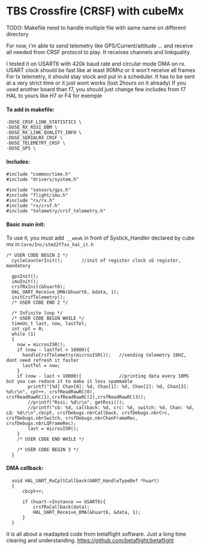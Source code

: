 # TBS Crossfire  (CRSF) with cubeMx

TODO: Makefile need to handle multiple file with same name on different directory

For now, i'm able to send telemetry like GPS/Current/attitude ... and receive all needed from CRSF protocol to play.
It receives channels and linkquality.

I tested it on USART6 with 420k baud rate and circular mode DMA on rx.
USART clock should be fast like at least 90Mhz or it won't receive all frames
For tx telemetry, it should stay stock and put in a scheduler. It has to be sent at a very strict time or it just wont works (lost 2hours on it already)
If you used another board than f7, you should just change few includes from f7 HAL to yours like H7 or F4 for exemple

#### To add in makefile:
```
-DUSE_CRSF_LINK_STATISTICS \
-DUSE_RX_RSSI_DBM \
-DUSE_RX_LINK_QUALITY_INFO \
-DUSE_SERIALRX_CRSF \
-DUSE_TELEMETRY_CRSF \
-DUSE_GPS \
```

#### Includes:
```
#include "common/time.h"
#include "drivers/system.h"

#include "sensors/gps.h"
#include "flight/imu.h"
#include "rx/rx.h"
#include "rx/crsf.h"
#include "telemetry/crsf_telemetry.h"

```

#### Basic main init:
To use it, you must add` __weak` in front of Systick_Handler declared by cube mx in `Core/Inc/stm32f7xx_hal_it.h`

```
/* USER CODE BEGIN 2 */
  cycleCounterInit();       //init of register clock uS register, mandatory

  gpsInit();
  imuInit();
  crsfRxInit(&huart6);
  HAL_UART_Receive_DMA(&huart6, &data, 1);
  initCrsfTelemetry();
  /* USER CODE END 2 */

  /* Infinite loop */
  /* USER CODE BEGIN WHILE */
  timeUs_t last, now, lastTel;
  int cpt = 0;
  while (1)
  {
    now = microsISR();
    if (now - lastTel > 10000){
      handleCrsfTelemetry(microsISR());   //sending telemetry 10HZ, dont need refresh it faster
      lastTel = now;
    }
    if (now - last > 10000){              //printing data every 10MS but you can reduce it to make it less spammable
        printf("[%d] Chan[0]: %d, Chan[1]: %d, Chan[2]: %d, Chan[3]: %d\r\n", cpt++, crsfReadRawRC(0), crsfReadRawRC(1),crsfReadRawRC(2),crsfReadRawRC(3));
        //printf("Rssi: %d\r\n", getRssi());
        //printf("cb: %d, callback: %d, crc: %d, switch: %d, Chan: %d, LQ: %d\r\n",cbcpt, crsfDebugs.nbrCallback, crsfDebugs.nbrCrc, crsfDebugs.nbrSwitch, crsfDebugs.nbrChanFrameRec, crsfDebugs.nbrLQFrameRec);
        last = microsISR();
    }
    /* USER CODE END WHILE */

    /* USER CODE BEGIN 3 */
  }

```

#### DMA callback:
```
  void HAL_UART_RxCpltCallback(UART_HandleTypeDef *huart)
  {
      cbcpt++;

      if (huart->Instance == USART6){
          crsfRxCallback(data);
          HAL_UART_Receive_DMA(&huart6, &data, 1);
      }
  }
```

it is all about a readapted code from betaflight software.
Just a long time clearing and understanding.
https://github.com/betaflight/betaflight
